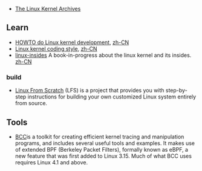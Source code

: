 - [The Linux Kernel Archives](https://www.kernel.org/)



## Learn
- [HOWTO do Linux kernel development](https://www.kernel.org/doc/html/latest/process/howto.html), [zh-CN](https://www.kernel.org/doc/html/latest/translations/zh_CN/process/howto.html)
- [Linux kernel coding style](https://www.kernel.org/doc/Documentation/process/coding-style.rst), [zh-CN](https://www.kernel.org/doc/html/latest/translations/zh_CN/process/coding-style.html)
- [linux-insides](https://github.com/0xAX/linux-insides) A book-in-progress about the linux kernel and its insides. [zh-CN](https://github.com/MintCN/linux-insides-zh)

### build
- [Linux From Scratch](https://www.linuxfromscratch.org/lfs/) (LFS) is a project that provides you with step-by-step instructions for building your own customized Linux system entirely from source.



## Tools
- [BCC](https://github.com/iovisor/bcc)is a toolkit for creating efficient kernel tracing and manipulation programs, and includes several useful tools and examples. It makes use of extended BPF (Berkeley Packet Filters), formally known as eBPF, a new feature that was first added to Linux 3.15. Much of what BCC uses requires Linux 4.1 and above.
